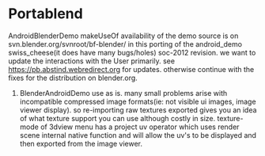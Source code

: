 # Portablend

AndroidBlenderDemo makeUseOf
  availability of the demo source is on svn.blender.org/svnroot/bf-blender/
    in this porting of the android_demo swiss_cheese(it does have many bugs/holes) soc-2012 revision. we want to update the interactions with the User primarily. see https://pb.abstind.webredirect.org for updates. otherwise continue with the fixes for the distribution on blender.org.
1. BlenderAndroidDemo use as is.
 many small problems arise with incompatible
 compressed image formats(ie: not visible ui
 images, image viewer display). so
 re-importing raw textures exported
 gives you an idea of what texture
 support you can use although costly in size.
 texture-mode of 3dview menu has a
 project uv operator which uses render scene
 internal native function and will allow the
 uv's to be displayed and then exported from
 the image viewer.
